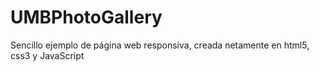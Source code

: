 # UMBPhotoGallery
Sencillo ejemplo de página web responsiva, creada netamente en html5, css3 y JavaScript
